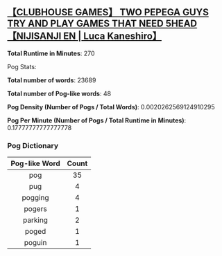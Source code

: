 ## [【CLUBHOUSE GAMES】 TWO PEPEGA GUYS TRY AND PLAY GAMES THAT NEED 5HEAD【NIJISANJI EN | Luca Kaneshiro】](https://www.youtube.com/watch?v=nJyJ3cWOOLk)
**Total Runtime in Minutes**: 270

Pog Stats:

   **Total number of words**: 23689

   **Total number of Pog-like words**: 48

   **Pog Density (Number of Pogs / Total Words)**: 0.0020262569124910295

   **Pog Per Minute (Number of Pogs / Total Runtime in Minutes)**: 0.17777777777777778

### Pog Dictionary
**Pog-like Word** | **Count**
:---: | :---:
pog | 35
pug | 4
pogging | 4
pogers | 1
parking | 2
poged | 1
poguin | 1
